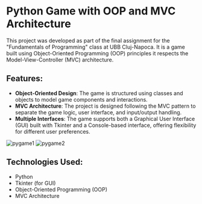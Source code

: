 # Python Game with OOP and MVC Architecture

This project was developed as part of the final assignment for the "Fundamentals of Programming" class at UBB Cluj-Napoca. It is a game built using Object-Oriented Programming (OOP) principles it respects the Model-View-Controller (MVC) architecture.

## Features:
- **Object-Oriented Design**: The game is structured using classes and objects to model game components and interactions.
- **MVC Architecture**: The project is designed following the MVC pattern to separate the game logic, user interface, and input/output handling.
- **Multiple Interfaces**: The game supports both a Graphical User Interface (GUI) built with Tkinter and a Console-based interface, offering flexibility for different user preferences.

![pygame1](https://github.com/user-attachments/assets/f014c9c2-4db8-4df3-be25-950efefc30ad)
![pygame2](https://github.com/user-attachments/assets/e2530dd5-d9ea-45f2-8693-89d1818c188e)


## Technologies Used:
- Python
- Tkinter (for GUI)
- Object-Oriented Programming (OOP)
- MVC Architecture
